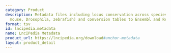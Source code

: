 ```yaml
---
category: Product
description: Metadata files including locus conservation across species (chimpanzee,
  mouse, Drosophila, zebrafish) and conversion tables to Ensembl and RefSeq IDs
format: tsv
id: lncipedia.metadata
name: LncIPedia Metadata
product_url: https://lncipedia.org/download#anchor-metadata
layout: product_detail
---
```

